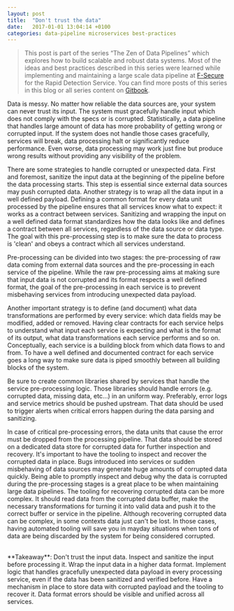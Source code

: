 ```yaml
---
layout: post
title:  "Don't trust the data"
date:   2017-01-01 13:04:14 +0100
categories: data-pipeline microservices best-practices
---
```


> This post is part of the series “The Zen of Data Pipelines” which explores how to build scalable and robust data systems. Most of the ideas and best practices described in this series were learned while implementing and maintaining a large scale data pipeline at
[F-Secure](https://www.f-secure.com/en) for the Rapid Detection Service. You can find more posts of this series in this blog or all series content on [Gitbook](https://app.gitbook.com/o/pRmOAeaSI6yinudB5HeK/s/-Le1AERfaHFo3s3yrjVJ/).

Data is messy. No matter how reliable the data sources are, your system can never trust its input. The system must gracefully handle input which does not comply with the specs or is corrupted. Statistically, a data pipeline that handles large amount of data has more probability of getting wrong or corrupted input. If the system does not handle those cases gracefully, services will break, data processing halt or significantly reduce performance. Even worse, data processing may work just fine but produce wrong results without providing any visibility of the problem.

There are some strategies to handle corrupted or unexpected data. First and foremost, sanitize the input data at the beginning of the pipeline before the data processing starts. This step is essential since external data sources may push corrupted data. Another strategy is to wrap all the data input in a well defined payload. Defining a common format for every data unit processed by the pipeline ensures that all services know what to expect: it works as a contract between services. Sanitizing and wrapping the input on a well defined data format standardizes how the data looks like and defines a contract between all services, regardless of the data source or data type. The goal with this pre-processing step is to make sure the data to process is 'clean' and obeys a contract which all services understand.

Pre-processing can be divided into two stages: the pre-processing of raw data coming from external data sources and the pre-processing in each service of the pipeline. While the raw pre-processing aims at making sure that input data is not corrupted and its format respects a well defined format, the goal of the pre-processing in each service is to prevent misbehaving services from introducing unexpected data payload.

Another important strategy is to define (and document) what data transformations are performed by every service: which data fields may be modified, added or removed. Having clear contracts for each service helps to understand what input each service is expecting and what is the format of its output, what data transformations each service performs and so on. Conceptually, each service is a building block from which data flows to and from. To have a well defined and documented contract for each service goes a long way to make sure data is piped smoothly between all building blocks of the system.

Be sure to create common libraries shared by services that handle the service pre-processing logic. Those libraries should handle errors (e.g. corrupted data, missing data, etc…) in an uniform way. Preferably, error logs and service metrics should be pushed upstream. That data should be used to trigger alerts when critical errors happen during the data parsing and sanitizing.

In case of critical pre-processing errors, the data units that cause the error must be dropped from the processing pipeline. That data should be stored on a dedicated data store for corrupted data for further inspection and recovery. It's important to have the tooling to inspect and recover the corrupted data in place. Bugs introduced into services or sudden misbehaving of data sources may generate huge amounts of corrupted data quickly. Being able to promptly inspect and debug why the data is corrupted during the pre-processing stages is a great place to be when maintaining large data pipelines. The tooling for recovering corrupted data can be more complex. It should read data from the corrupted data buffer, make the necessary transformations for turning it into valid data and push it to the correct buffer or service in the pipeline. Although recovering corrupted data can be complex, in some contexts data just can't be lost. In those cases, having automated tooling will save you in mayday situations when tons of data are being discarded by the system for being considered corrupted.

<br>
**Takeaway**: Don't trust the input data. Inspect and sanitize the input before processing it. Wrap the input data in a higher data format. Implement logic that handles gracefully unexpected data payload in every processing service, even if the data has been sanitized and verified before. Have a mechanism in place to store data with corrupted payload and the tooling to recover it. Data format errors should be visible and unified across all services.
